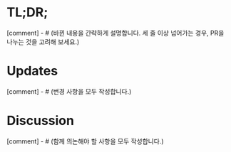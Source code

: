 # TL;DR;

[comment] - # (바뀐 내용을 간략하게 설명합니다. 세 줄 이상 넘어가는 경우, PR을 나누는 것을 고려해 보세요.)

# Updates

[comment] - # (변경 사항을 모두 작성합니다.)

# Discussion

[comment] - # (함께 의논해야 할 사항을 모두 작성합니다.)
